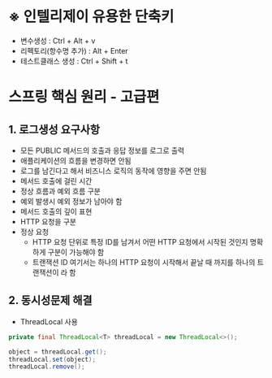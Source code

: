 # ※ 인텔리제이 유용한 단축키 
* 변수생성 : Ctrl + Alt + v
* 리펙토리(항수명 추가) : Alt + Enter
* 테스트클래스 생성 : Ctrl + Shift + t

# 스프링 핵심 원리 - 고급편
## 1. 로그생성 요구사항
* 모든 PUBLIC 메서드의 호출과 응답 정보를 로그로 출력
* 애플리케이션의 흐름을 변경하면 안됨
* 로그를 남긴다고 해서 비즈니스 로직의 동작에 영향을 주면 안됨
* 메서드 호출에 걸린 시간
* 정상 흐름과 예외 흐름 구분
* 예외 발생시 예외 정보가 남아야 함
* 메서드 호출의 깊이 표현
* HTTP 요청을 구분
* 정상 요청
  - HTTP 요청 단위로 특정 ID를 남겨서 어떤 HTTP 요청에서 시작된 것인지 명확하게 구분이 가능해야 함
  - 트랜잭션 ID 여기서는 하나의 HTTP 요청이 시작해서 끝날 때 까지를 하나의 트랜잭션이 라 함


## 2. 동시성문제 해결
* ThreadLocal 사용
```java
private final ThreadLocal<T> threadLocal = new ThreadLocal<>();

object = threadLocal.get();
threadLocal.set(object);
threadLocal.remove();
```

